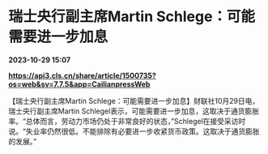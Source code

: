 # 瑞士央行副主席Martin Schlege：可能需要进一步加息

**2023-10-29 15:07**

**https://api3.cls.cn/share/article/1500735?os=web&sv=7.7.5&app=CailianpressWeb**

【瑞士央行副主席Martin Schlege：可能需要进一步加息】财联社10月29日电，瑞士央行副主席Martin Schlegel表示，可能需要进一步加息，这取决于通货膨胀率。“总体而言，劳动力市场仍处于非常良好的状态，”Schlegel在接受采访时说。“失业率仍然很低。不能排除有必要进一步收紧货币政策。这取决于通货膨胀的发展。”